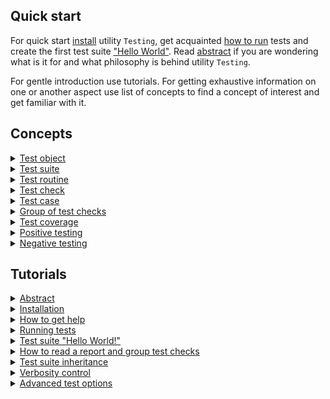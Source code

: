 ## Quick start

For quick start [install](<./tutorial/Installation.md>) utility `Testing`, get acquainted [how to run](<./tutorial/Running.md>) tests and create the first test suite ["Hello World"](<./tutorial/HelloWorld.md>). Read [abstract](<./tutorial/Abstract.md>) if you are wondering what is it for and what philosophy is behind utility `Testing`.

For gentle introduction use tutorials. For getting exhaustive information on one or another aspect use list of concepts to find a concept of interest and get familiar with it.

## Concepts

<details><summary><a href="./concept/TestObject.md">
      Test object
  </a></summary>
  A test object is a system in which proper operation is checked.
</details>
<details><summary><a href="./concept/TestSuite.md">
      Test suite
  </a></summary>
  A test suite is a set of test procedures and test data for testing a test object.
</details>
<details><summary><a href="./concept/TestRoutine.md">
      Test routine
  </a></summary>
  A test routine is a routine (function, method) designed to test some aspect of a test object. The test suite includes test routines, each of which runs independently of each other. Instructions of test routines are performed sequentially and include test checks that can be combined into test cases and can have a description.
</details>
<details><summary><a href="./concept/TestCheck.md">
      Test check
  </a></summary>
  Test check is a developer's expectation regarding the behavior of the test object. Test check is expressed by some condition. It is the smallest structural unit of testing.
</details>
<details><summary><a href="./concept/TestCase.md">
      Test case
  </a></summary>
 Test case or group of test checks is one or more test checks with an accompanying code combined into a logical unit to test the functionality of an aspect of a test object.
</details>
<details><summary><a href="./concept/TestCase.md">
      Group of test checks
  </a></summary>
 Test case or group of test checks is one or more test checks with an accompanying code combined into a logical unit to test the functionality of an aspect of a test object.
</details>
<details><summary><a href="./concept/TestCoverage.md">
      Test coverage
  </a></summary>
  Test coverage is a measure of software testing which is determined by the percentage of the program source code being tested.
</details>
<details><summary><a href="./concept/TestCheck.md#Positive-testing">
      Positive testing
  </a></summary>
  It is a test to show the correct operation of the test object under normal conditions without errors in the input data and in the normal state.
</details>
<details><summary><a href="./concept/TestCheck.md#Negative-testing">
      Negative testing
  </a></summary>
  It is a test to show the correct operation of a test object in a false input or an erroneous state.
</details>

## Tutorials

<details><summary><a href="./tutorial/Abstract.md">
      Abstract
  </a></summary>
  General information about utility Testing.
</details>
<details><summary><a href="./tutorial/Installation.md">
      Installation
  </a></summary>
  Installation of the Testing module to test code.
</details>
<details><summary><a href="./tutorial/Help.md">
      How to get help
  </a></summary>
  How to get help or get information about the test suite.
</details>
<details><summary><a href="./tutorial/Running.md">
      Running tests
  </a></summary>
  How to run testing.
</details>
<details><summary><a href="./tutorial/HelloWorld.md">
      Test suite "Hello World!"
  </a></summary>
  Creating a simple test suite.
</details>
<details><summary><a href="./tutorial/Report.md">
      How to read a report and group test checks
  </a></summary>
  How to read a test report and group the test checks in groups and test case. How the test suite content is displayed in the report.
</details>
<details><summary><a href="./tutorial/SuiteInheritance.md">
      Test suite inheritance
  </a></summary>
  An example of how one test suites inherits another.
</details>
<details><summary><a href="./tutorial/Verbosity.md">
      Verbosity control
  </a></summary>
  Changing the amount of output test information using the verbosity option.
</details>
<details><summary><a href="./tutorial/TestOptions.md">
      Advanced test options
  </a></summary>
  How to use advanced options to set up tests.
</details>
